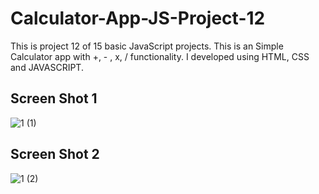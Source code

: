 # Calculator-App-JS-Project-12
This is project 12 of 15 basic JavaScript projects. This is an Simple Calculator app with +, - , x, / functionality. I developed using HTML, CSS and JAVASCRIPT.

## Screen Shot 1
![1 (1)](https://github.com/saifullah72437/Calculator-App-JS-Project-12/assets/73275780/a9e93b1f-1189-4eaf-8b2b-e0576e114543)

## Screen Shot 2
![1 (2)](https://github.com/saifullah72437/Calculator-App-JS-Project-12/assets/73275780/f982fc4e-5047-4c79-b0c5-3ad938fe8208)
